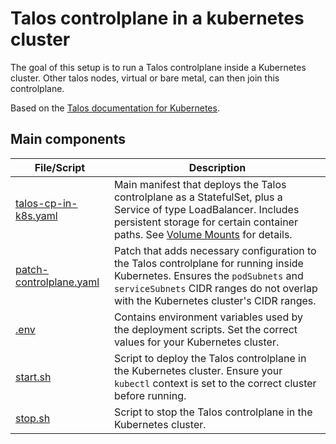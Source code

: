 # Talos controlplane in a kubernetes cluster

The goal of this setup is to run a Talos controlplane inside a Kubernetes cluster.
Other talos nodes, virtual or bare metal, can then join this controlplane.

Based on the [Talos documentation for Kubernetes](https://www.talos.dev/v1.10/talos-guides/install/cloud-platforms/kubernetes/).

## Main components

| File/Script                                        | Description                                                                                                                                                                                                                                                                                    |
| -------------------------------------------------- | ---------------------------------------------------------------------------------------------------------------------------------------------------------------------------------------------------------------------------------------------------------------------------------------------- |
| [talos-cp-in-k8s.yaml](talos-cp-in-k8s.yaml)       | Main manifest that deploys the Talos controlplane as a StatefulSet, plus a Service of type LoadBalancer. Includes persistent storage for certain container paths. See [Volume Mounts](https://www.talos.dev/v1.10/talos-guides/install/cloud-platforms/kubernetes/#volume-mounts) for details. |
| [patch-controlplane.yaml](patch-controlplane.yaml) | Patch that adds necessary configuration to the Talos controlplane for running inside Kubernetes. Ensures the `podSubnets` and `serviceSubnets` CIDR ranges do not overlap with the Kubernetes cluster's CIDR ranges.                                                                           |
| [.env](.env)                                       | Contains environment variables used by the deployment scripts. Set the correct values for your Kubernetes cluster.                                                                                                                                                                             |
| [start.sh](start.sh)                               | Script to deploy the Talos controlplane in the Kubernetes cluster. Ensure your `kubectl` context is set to the correct cluster before running.                                                                                                                                                 |
| [stop.sh](stop.sh)                                 | Script to stop the Talos controlplane in the Kubernetes cluster.                                                                                                                                                                                                                               |
